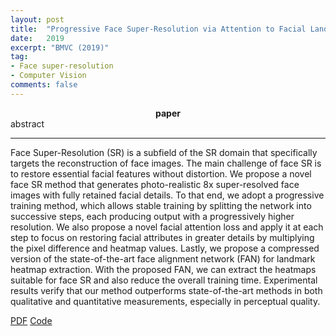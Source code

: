 ```yaml
---
layout: post
title:  "Progressive Face Super-Resolution via Attention to Facial Landmark"
date:   2019
excerpt: "BMVC (2019)"
tag:
- Face super-resolution
- Computer Vision
comments: false
---
```


<center><b>paper</b> </center> abstract <hr>
Face Super-Resolution (SR) is a subfield of the SR domain that specifically targets the reconstruction of face images. The main challenge of face SR is to restore essential facial features without distortion. We propose a novel face SR method that generates photo-realistic 8x super-resolved face images with fully retained facial details. To that end, we adopt a progressive training method, which allows stable training by splitting the network into successive steps, each producing output with a progressively higher resolution. We also propose a novel facial attention loss and apply it at each step to focus on restoring facial attributes in greater details by multiplying the pixel difference and heatmap values. Lastly, we propose a compressed version of the state-of-the-art face alignment network (FAN) for landmark heatmap extraction. With the proposed FAN, we can extract the heatmaps suitable for face SR and also reduce the overall training time. Experimental results verify that our method outperforms state-of-the-art methods in both qualitative and quantitative measurements, especially in perceptual quality.

<a href="https://arxiv.org/abs/1908.08239">PDF</a> <a href="https://github.com/DeokyunKim/Progressive-Face-Super-Resolution">Code</a>
 
